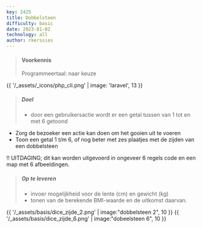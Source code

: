 ```yaml
---
key: 2425
title: Dobbelsteen
difficulty: basic
date: 2023-01-02
technology: all
author: rkerssies
---
```


[//]: # ({{ '/_assets/basis/basics.png' | image:"basics", 10  }})

> #### Voorkennis
> Programmeertaal: naar keuze

{{ '/_assets/_icons/php_cli.png'  | image: 'laravel', 13 }}

> ##### Doel
> * door een gebruikersactie wordt er een getal tussen van 1 tot en met 6 getoond    

* Zorg de bezoeker een actie kan doen om het gooien uit te voeren
* Toon een getal 1 t/m 6, of nog beter met zes plaatjes met de zijden van een dobbelsteen

!! UITDAGING; dit kan worden uitgevoerd in ongeveer 6 regels code en een map met 6 afbeeldingen.
  
> ##### Op te leveren
> * invoer mogelijkheid voor de lente (cm) en gewicht (kg)
> * tonen van de berekende BMI-waarde en de uitkomst daarvan.

{{ '/_assets/basis/dice_zijde_2.png' | image:"dobbelsteen 2", 10 }}
{{ '/_assets/basis/dice_zijde_6.png' | image:"dobeelsteen 6", 10 }}

